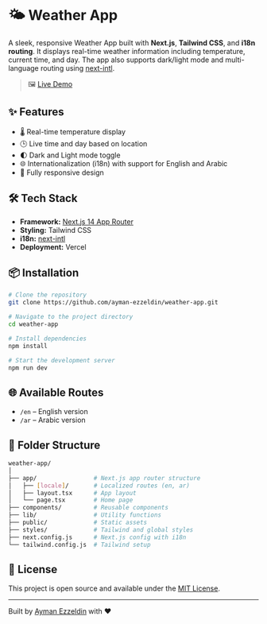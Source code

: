# 🌤️ Weather App

A sleek, responsive Weather App built with **Next.js**, **Tailwind CSS**, and **i18n routing**. It displays real-time weather information including temperature, current time, and day. The app also supports dark/light mode and multi-language routing using [next-intl](https://intl.dev/docs/getting-started/app-router/with-i18n-routing).

> 🖼️ [Live Demo](https://weather-app-sable-ten-91.vercel.app/en)

## ✨ Features

- 🌡️ Real-time temperature display
- 🕒 Live time and day based on location
- 🌓 Dark and Light mode toggle
- 🌐 Internationalization (i18n) with support for English and Arabic
- 📱 Fully responsive design

## 🛠️ Tech Stack

- **Framework:** [Next.js 14 App Router](https://nextjs.org/)
- **Styling:** Tailwind CSS
- **i18n:** [next-intl](https://intl.dev/)
- **Deployment:** Vercel

## 📦 Installation

```bash
# Clone the repository
git clone https://github.com/ayman-ezzeldin/weather-app.git

# Navigate to the project directory
cd weather-app

# Install dependencies
npm install

# Start the development server
npm run dev
```

## 🌐 Available Routes

- `/en` – English version  
- `/ar` – Arabic version

## 📁 Folder Structure
```bash
weather-app/
│
├── app/                # Next.js app router structure
│   ├── [locale]/       # Localized routes (en, ar)
│   ├── layout.tsx      # App layout
│   └── page.tsx        # Home page
├── components/         # Reusable components
├── lib/                # Utility functions
├── public/             # Static assets
├── styles/             # Tailwind and global styles
├── next.config.js      # Next.js config with i18n
└── tailwind.config.js  # Tailwind setup
```


## 📝 License

This project is open source and available under the [MIT License](LICENSE).

---

Built by [Ayman Ezzeldin](https://github.com/ayman-ezzeldin) with ❤️
